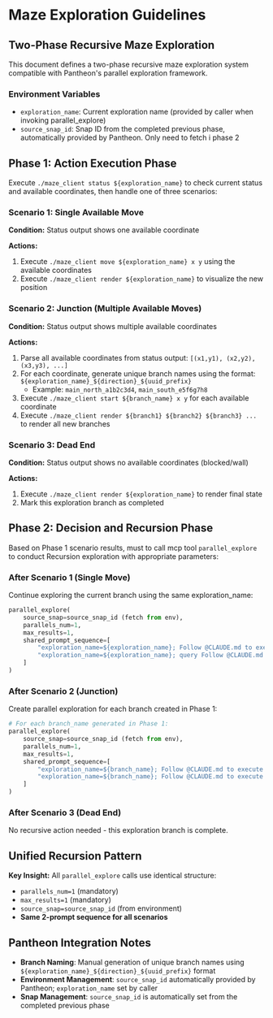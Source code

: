 # Maze Exploration Guidelines

## Two-Phase Recursive Maze Exploration

This document defines a two-phase recursive maze exploration system compatible with Pantheon's parallel exploration framework.

### Environment Variables
- `exploration_name`: Current exploration name (provided by caller when invoking parallel_explore)
- `source_snap_id`: Snap ID from the completed previous phase, automatically provided by Pantheon. Only need to fetch i phase 2

## Phase 1: Action Execution Phase

Execute `./maze_client status ${exploration_name}` to check current status and available coordinates, then handle one of three scenarios:

### Scenario 1: Single Available Move
**Condition:** Status output shows one available coordinate

**Actions:**
1. Execute `./maze_client move ${exploration_name} x y` using the available coordinates
2. Execute `./maze_client render ${exploration_name}` to visualize the new position

### Scenario 2: Junction (Multiple Available Moves)
**Condition:** Status output shows multiple available coordinates

**Actions:**
1. Parse all available coordinates from status output: `[(x1,y1), (x2,y2), (x3,y3), ...]`
2. For each coordinate, generate unique branch names using the format: `${exploration_name}_${direction}_${uuid_prefix}`
   - Example: `main_north_a1b2c3d4`, `main_south_e5f6g7h8`
3. Execute `./maze_client start ${branch_name} x y` for each available coordinate
4. Execute `./maze_client render ${branch1} ${branch2} ${branch3} ...` to render all new branches

### Scenario 3: Dead End
**Condition:** Status output shows no available coordinates (blocked/wall)

**Actions:**
1. Execute `./maze_client render ${exploration_name}` to render final state
2. Mark this exploration branch as completed

## Phase 2: Decision and Recursion Phase

Based on Phase 1 scenario results, must to call mcp tool `parallel_explore` to conduct Recursion exploration with appropriate parameters:

### After Scenario 1 (Single Move)
Continue exploring the current branch using the same exploration_name:
```python
parallel_explore(
    source_snap=source_snap_id (fetch from env),
    parallels_num=1,
    max_results=1,
    shared_prompt_sequence=[
        "exploration_name=${exploration_name}; Follow @CLAUDE.md to execute phase 1, determine next scenario and execute corresponding actions",
        "exploration_name=${exploration_name}; query Follow @CLAUDE.md to execute phase 2, spawn correct recursive branches using parallel_explore mcp tool"
    ]
)
```

### After Scenario 2 (Junction)  
Create parallel exploration for each branch created in Phase 1:
```python
# For each branch_name generated in Phase 1:
parallel_explore(
    source_snap=source_snap_id (fetch from env),
    parallels_num=1,
    max_results=1,
    shared_prompt_sequence=[
        "exploration_name=${branch_name}; Follow @CLAUDE.md to execute phase 1, determine next scenario and execute corresponding actions",
        "exploration_name=${branch_name}; Follow @CLAUDE.md to execute phase 2, spawn correct recursive branches"
    ]
)
```

### After Scenario 3 (Dead End)
No recursive action needed - this exploration branch is complete.

## Unified Recursion Pattern

**Key Insight:** All `parallel_explore` calls use identical structure:
- `parallels_num=1` (mandatory)
- `max_results=1` (mandatory)
- `source_snap=source_snap_id` (from environment)
- **Same 2-prompt sequence for all scenarios**

## Pantheon Integration Notes
- **Branch Naming**: Manual generation of unique branch names using `${exploration_name}_${direction}_${uuid_prefix}` format
- **Environment Management**: `source_snap_id` automatically provided by Pantheon; `exploration_name` set by caller
- **Snap Management**: `source_snap_id` is automatically set from the completed previous phase
